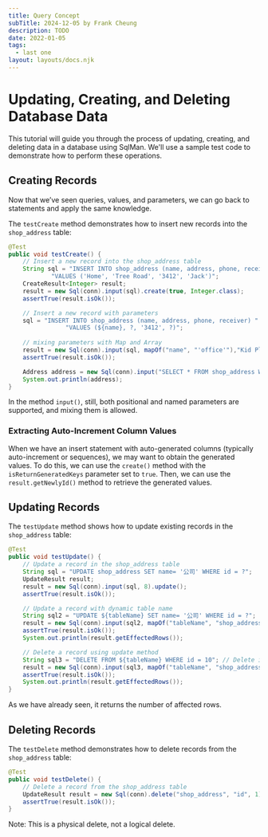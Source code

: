 ```yaml
---
title: Query Concept
subTitle: 2024-12-05 by Frank Cheung
description: TODO
date: 2022-01-05
tags:
  - last one
layout: layouts/docs.njk
---
```


# Updating, Creating, and Deleting Database Data
This tutorial will guide you through the process of updating, creating, and deleting data in a database using SqlMan. We'll use a sample test code to demonstrate how to perform these operations.

## Creating Records
Now that we’ve seen queries, values, and parameters, we can go back to statements and apply the same knowledge.

The `testCreate` method demonstrates how to insert new records into the `shop_address` table:

```java
@Test
public void testCreate() {
    // Insert a new record into the shop_address table
    String sql = "INSERT INTO shop_address (name, address, phone, receiver) " +
            "VALUES ('Home', 'Tree Road', '3412', 'Jack')";
    CreateResult<Integer> result;
    result = new Sql(conn).input(sql).create(true, Integer.class);
    assertTrue(result.isOk());

    // Insert a new record with parameters
    sql = "INSERT INTO shop_address (name, address, phone, receiver) " +
                "VALUES (${name}, ?, '3412', ?)";
        
    // mixing parameters with Map and Array
    result = new Sql(conn).input(sql, mapOf("name", "'office'"),"Kid Place", "Tom").create(true, Integer.class);
    assertTrue(result.isOk());

    Address address = new Sql(conn).input("SELECT * FROM shop_address WHERE id = ?", result.getNewlyId()).query(Address.class);
    System.out.println(address);
}
```
In the method `input()`, still, both positional and named parameters are supported, and mixing them is allowed.

### Extracting Auto-Increment Column Values
When we have an insert statement with auto-generated columns (typically auto-increment or sequences), we may want to obtain the generated values. To do this, we can use the `create()` method with the `isReturnGeneratedKeys` parameter set to `true`. Then, we can use the `result.getNewlyId()` method to retrieve the generated values.

## Updating Records

The `testUpdate` method shows how to update existing records in the `shop_address` table:

```java
@Test
public void testUpdate() {
    // Update a record in the shop_address table
    String sql = "UPDATE shop_address SET name= '公司' WHERE id = ?";
    UpdateResult result;
    result = new Sql(conn).input(sql, 8).update();
    assertTrue(result.isOk());

    // Update a record with dynamic table name
    String sql2 = "UPDATE ${tableName} SET name= '公司' WHERE id = ?";
    result = new Sql(conn).input(sql2, mapOf("tableName", "shop_address"), 9).update();
    assertTrue(result.isOk());
    System.out.println(result.getEffectedRows());

    // Delete a record using update method
    String sql3 = "DELETE FROM ${tableName} WHERE id = 10"; // Delete is also update
    result = new Sql(conn).input(sql3, mapOf("tableName", "shop_address")).update();
    assertTrue(result.isOk());
    System.out.println(result.getEffectedRows());
}
```
As we have already seen, it returns the number of affected rows.

## Deleting Records

The `testDelete` method demonstrates how to delete records from the `shop_address` table:

```java
@Test
public void testDelete() {
    // Delete a record from the shop_address table
    UpdateResult result = new Sql(conn).delete("shop_address", "id", 1);
    assertTrue(result.isOk());
}
```

Note: This is a physical delete, not a logical delete.